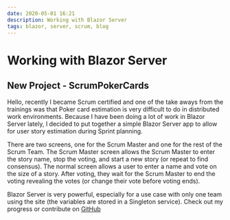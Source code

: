 ```yaml
---
date: 2020-05-01 16:21
description: Working with Blazor Server
tags: blazor, server, scrum, blog
---
```

# Working with Blazor Server
## New Project - ScrumPokerCards

Hello, recently I became Scrum certified and one of the take aways from the trainings was that Poker card estimation is very difficult to do in distributed work environments. Because I have been doing a lot of work in Blazor Server lately, I decided to put together a simple Blazor Server app to allow for user story estimation during Sprint planning.

There are two screens, one for the Scrum Master and one for the rest of the Scrum Team. The Scrum Master screen allows the Scrum Master to enter the story name, stop the voting, and start a new story (or repeat to find consensus). The normal screen allows a user to enter a name and vote on the size of a story. After voting, they wait for the Scrum Master to end the voting revealing the votes (or change their vote before voting ends).

Blazor Server is very powerful, especially for a use case with only one team using the site (the variables are stored in a Singleton service). Check out my progress or contribute on [GitHub](https://github.com/reedptaylor/ScrumStorySizer/tree/legacy/blazor-server)
